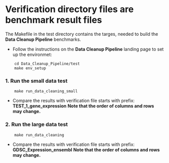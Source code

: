 # Verification directory files are benchmark result files
The Makefile in the test directory contains the targes, needed to build the **Data Cleanup Pipeline** benchmarks.

* Follow the instructions on the **Data Cleanup Pipeline** landing page to set up the environmet:
```
    cd Data_Cleanup_Pipeline/test
    make env_setup
```
### 1. Run the small data test
```
    make run_data_cleaning_small
```

* Compare the results with verification file starts with prefix: **TEST_1_gene_expression**
**Note that the order of columns and rows may change.**


### 2. Run the large data test
```
    make run_data_cleaning
```
* Compare the results with verification file starts with prefix: **GDSC_Expression_ensembl**
**Note that the order of columns and rows may change.**

